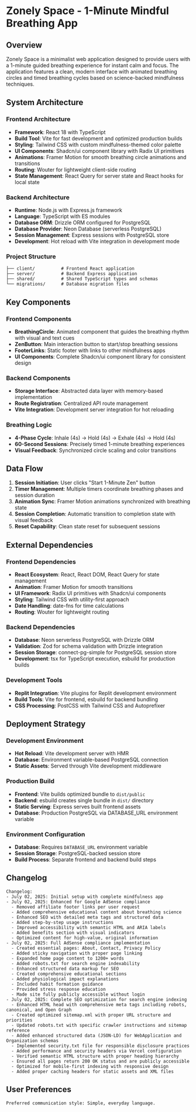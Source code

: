 # Zonely Space - 1-Minute Mindful Breathing App

## Overview

Zonely Space is a minimalist web application designed to provide users with a 1-minute guided breathing experience for instant calm and focus. The application features a clean, modern interface with animated breathing circles and timed breathing cycles based on science-backed mindfulness techniques.

## System Architecture

### Frontend Architecture
- **Framework**: React 18 with TypeScript
- **Build Tool**: Vite for fast development and optimized production builds
- **Styling**: Tailwind CSS with custom mindfulness-themed color palette
- **UI Components**: Shadcn/ui component library with Radix UI primitives
- **Animations**: Framer Motion for smooth breathing circle animations and transitions
- **Routing**: Wouter for lightweight client-side routing
- **State Management**: React Query for server state and React hooks for local state

### Backend Architecture
- **Runtime**: Node.js with Express.js framework
- **Language**: TypeScript with ES modules
- **Database ORM**: Drizzle ORM configured for PostgreSQL
- **Database Provider**: Neon Database (serverless PostgreSQL)
- **Session Management**: Express sessions with PostgreSQL store
- **Development**: Hot reload with Vite integration in development mode

### Project Structure
```
├── client/          # Frontend React application
├── server/          # Backend Express application
├── shared/          # Shared TypeScript types and schemas
└── migrations/      # Database migration files
```

## Key Components

### Frontend Components
- **BreathingCircle**: Animated component that guides the breathing rhythm with visual and text cues
- **ZenButton**: Main interaction button to start/stop breathing sessions
- **FooterLinks**: Static footer with links to other mindfulness apps
- **UI Components**: Complete Shadcn/ui component library for consistent design

### Backend Components
- **Storage Interface**: Abstracted data layer with memory-based implementation
- **Route Registration**: Centralized API route management
- **Vite Integration**: Development server integration for hot reloading

### Breathing Logic
- **4-Phase Cycle**: Inhale (4s) → Hold (4s) → Exhale (4s) → Hold (4s)
- **60-Second Sessions**: Precisely timed 1-minute breathing experiences
- **Visual Feedback**: Synchronized circle scaling and color transitions

## Data Flow

1. **Session Initiation**: User clicks "Start 1-Minute Zen" button
2. **Timer Management**: Multiple timers coordinate breathing phases and session duration
3. **Animation Sync**: Framer Motion animations synchronized with breathing state
4. **Session Completion**: Automatic transition to completion state with visual feedback
5. **Reset Capability**: Clean state reset for subsequent sessions

## External Dependencies

### Frontend Dependencies
- **React Ecosystem**: React, React DOM, React Query for state management
- **Animation**: Framer Motion for smooth transitions
- **UI Framework**: Radix UI primitives with Shadcn/ui components
- **Styling**: Tailwind CSS with utility-first approach
- **Date Handling**: date-fns for time calculations
- **Routing**: Wouter for lightweight routing

### Backend Dependencies
- **Database**: Neon serverless PostgreSQL with Drizzle ORM
- **Validation**: Zod for schema validation with Drizzle integration
- **Session Storage**: connect-pg-simple for PostgreSQL session store
- **Development**: tsx for TypeScript execution, esbuild for production builds

### Development Tools
- **Replit Integration**: Vite plugins for Replit development environment
- **Build Tools**: Vite for frontend, esbuild for backend bundling
- **CSS Processing**: PostCSS with Tailwind CSS and Autoprefixer

## Deployment Strategy

### Development Environment
- **Hot Reload**: Vite development server with HMR
- **Database**: Environment variable-based PostgreSQL connection
- **Static Assets**: Served through Vite development middleware

### Production Build
- **Frontend**: Vite builds optimized bundle to `dist/public`
- **Backend**: esbuild creates single bundle in `dist/` directory
- **Static Serving**: Express serves built frontend assets
- **Database**: Production PostgreSQL via DATABASE_URL environment variable

### Environment Configuration
- **Database**: Requires `DATABASE_URL` environment variable
- **Session Storage**: PostgreSQL-backed session store
- **Build Process**: Separate frontend and backend build steps

## Changelog

```
Changelog:
- July 02, 2025: Initial setup with complete mindfulness app
- July 02, 2025: Enhanced for Google AdSense compliance
  - Removed affiliate footer links per user request
  - Added comprehensive educational content about breathing science
  - Enhanced SEO with detailed meta tags and structured data
  - Added step-by-step usage instructions
  - Improved accessibility with semantic HTML and ARIA labels
  - Added benefits section with visual indicators
  - Optimized content for high-value, original information
- July 02, 2025: Full AdSense compliance implementation
  - Created essential pages: About, Contact, Privacy Policy
  - Added sticky navigation with proper page linking
  - Expanded home page content to 1200+ words
  - Added robots.txt for search engine indexability
  - Enhanced structured data markup for SEO
  - Created comprehensive educational sections
  - Added physiological impact explanations
  - Included habit formation guidance
  - Provided stress response education
  - Made site fully publicly accessible without login
- July 02, 2025: Complete SEO optimization for search engine indexing
  - Enhanced HTML head with comprehensive meta tags including robots, canonical, and Open Graph
  - Created optimized sitemap.xml with proper URL structure and priorities
  - Updated robots.txt with specific crawler instructions and sitemap reference
  - Added enhanced structured data (JSON-LD) for WebApplication and Organization schemas
  - Implemented security.txt file for responsible disclosure practices
  - Added performance and security headers via Vercel configuration
  - Verified semantic HTML structure with proper heading hierarchy
  - Ensured all pages return 200 OK status and are publicly accessible
  - Optimized for mobile-first indexing with responsive design
  - Added proper caching headers for static assets and XML files
```

## User Preferences

```
Preferred communication style: Simple, everyday language.
```
